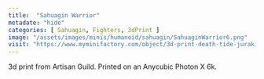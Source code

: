 ```yaml
---
title:  "Sahuagin Warrior"
metadate: "hide"
categories: [ Sahuagin, Fighters, 3dPrint ]
image: "/assets/images/minis/humanoid/sahuagin/SahuaginWarrior6.png"
visit: "https://www.myminifactory.com/object/3d-print-death-tide-jurakins-presupported-122025"
---
```

3d print from Artisan Guild. 
Printed on an Anycubic Photon X 6k.